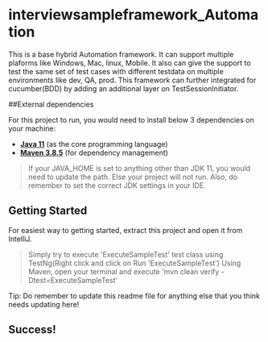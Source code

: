 # interviewsampleframework_Automation

This is a base hybrid Automation framework. It can support multiple plaforms like  Windows, Mac, linux, 
Mobile. It also can give the support to test the same set of test cases with different testdata on multiple 
environments like dev, QA, prod. This framework can further integrated for cucumber(BDD) by adding an additional 
layer on TestSessionInitiator. 

##External dependencies

For this project to run, you would need to install below 3 dependencies on your machine:

- **[Java 11](https://openjdk.java.net/projects/jdk/11/)** (as the core programming language)
- **[Maven 3.8.5](https://maven.apache.org/download.cgi)** (for dependency management)

> If your JAVA_HOME is set to anything other than JDK 11, you would need to update the path. Else your project
> will not run. Also, do remember to set the correct JDK settings in your IDE. 

## Getting Started

For easiest way to getting started, extract this project and open it from IntelliJ.
> Simply try to execute 'ExecuteSampleTest' test class using TestNg(Right click and click on Run 'ExecuteSampleTest')
> Using Maven, open your terminal and execute 'mvn clean verify -Dtest=ExecuteSampleTest'

Tip: Do remember to update this readme file for anything else that you think needs updating here!

## Success!
